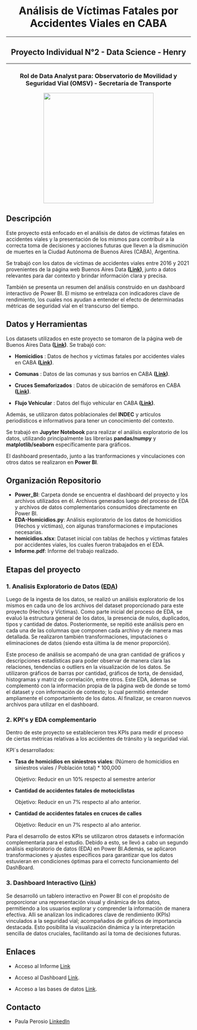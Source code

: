 <h1 align="center">Análisis de Víctimas Fatales por Accidentes Viales en CABA </h1>
<hr>

<h2 align="center">Proyecto Individual N°2 - Data Science - Henry</h2>
<hr>

<h3 align="center"> Rol de Data Analyst para: Observatorio de Movilidad y Seguridad Vial (OMSV) - Secretaría de Transporte </h3>

<p align='center'>
<img src = 'https://static.lajornadaestadodemexico.com/wp-content/uploads/2022/08/Siniestros-viales.jpg' height = 300>
<p>

## Descripción
<p align="justify">

  Este proyecto está enfocado en el análisis de datos de víctimas fatales en accidentes viales y la presentación de los mismos para contribuir a la correcta toma de decisiones y acciones futuras que lleven a la disminución de muertes en la Ciudad Autónoma de Buenos Aires (CABA), Argentina.

  Se trabajó con los datos de víctimas de accidentes viales entre 2016 y 2021 provenientes de la página web Buenos Aires Data **([Link](https://data.buenosaires.gob.ar/dataset))**, junto a datos relevantes para dar contexto y brindar información clara y precisa.

  También se presenta un resumen del análisis construido en un dashboard interactivo de Power BI. El mismo se entrelaza con indicadores clave de rendimiento, los cuales nos ayudan a entender el efecto de determinadas métricas de seguridad vial en el transcurso del tiempo.

</p>

## Datos y Herramientas
<p align="justify">

Los datasets utilizados en este proyecto se tomaron de la página web de Buenos Aires Data **([Link](https://data.buenosaires.gob.ar/dataset))**. Se trabajó con:

  - **Homicidios** : Datos de hechos y víctimas fatales por accidentes viales en CABA **([Link](https://data.buenosaires.gob.ar/dataset/victimas-siniestros-viales))**.

  - **Comunas** : Datos de las comunas y sus barrios en CABA  **([Link](https://data.buenosaires.gob.ar/dataset/comunas))**.

  - **Cruces Semaforizados** : Datos de ubicación de semáforos en CABA **([Link](https://data.buenosaires.gob.ar/dataset/cruces-semaforizados))**.

  - **Flujo Vehicular** : Datos del flujo vehicular en CABA **([Link](https://data.buenosaires.gob.ar/dataset/flujo-vehicular-anillo-digital))**.
  
Además, se utilizaron datos poblacionales del **INDEC** y artículos periodísticos e informativos para tener un conocimiento del contexto.

Se trabajó en **Jupyter Notebook** para realizar el análisis exploratorio de los datos, utilizando principalmente las librerías **pandas/numpy** y
**matplotlib/seaborn** específicamente para gráficos.

El dashboard presentado, junto a las tranformaciones y vinculaciones con otros datos se realizaron en **Power BI**.

</p>


## Organización Repositorio
<p align="justify">

  - **Power_BI**: Carpeta donde se encuentra el dashboard del proyecto y los archivos utilizados en él. Archivos generados luego del proceso de EDA y archivos de datos complementarios consumidos directamente en Power BI.
  - **EDA-Homicidios.py**: Análisis exploratorio de los datos de homicidios (Hechos y víctimas), con algunas transformaciones e imputaciones necesarias.
  - **homicidios.xlsx**: Dataset inicial con tablas de hechos y víctimas fatales por accidentes viales, los cuales fueron trabajados en el EDA.
  - **Informe.pdf**: Informe del trabajo realizado.

</p>


## Etapas del proyecto

### 1. Analisis Exploratorio de Datos  ([EDA](https://github.com/PaulaPerosio/PI_Analisis_Accidentes_Viales/blob/main/EDA-Homicidios.ipynb))

<p align="justify">

  Luego de la ingesta de los datos, se realizó un análisis exploratorio de los mismos en cada uno de los archivos del dataset proporcionado para este proyecto (Hechos y Víctimas). Como parte inicial del proceso de EDA, se evaluó la estructura general de los datos, la presencia de nulos, duplicados, tipos y cantidad de datos. Posteriormente, se repitió este análisis pero en cada una de las columnas que componen cada archivo y de manera mas detallada. Se realizaron también transformaciones, imputaciones o eliminaciones de datos (siendo esta última la de menor proporción).

  Este proceso de análisis se acompañó de una gran cantidad de gráficos y descripciones estadísticas para poder observar de manera clara las relaciones, tendencias o outliers en la visualización de los datos. Se utilizaron gráficos de barras por cantidad, gráficos de torta, de densidad, histogramas y matriz de correlación, entre otros.
  Este EDA, ádemas se complementó con la información propia de la página web de donde se tomó el dataset y con información de contexto; lo cual permitió entender ampliamente el comportamiento de los datos.
  Al finalizar, se crearon nuevos archivos para utilizar en el dashboard.

</p>


### 2. KPI's y EDA complementario

<p align="justify">
  
  Dentro de este proyecto se establecieron tres KPIs para medir el proceso de ciertas métricas relativas a los accidentes de tránsito y la seguridad vial.

  KPI´s desarrollados:

  + **Tasa de homicidios en siniestros viales**: (Número de homicidios en siniestros viales / Población total) * 100,000

    Objetivo: Reducir en un 10% respecto al semestre anterior

  + **Cantidad de accidentes fatales de motociclistas**

    Objetivo: Reducir en un 7% respecto al año anterior.

  + **Cantidad de accidentes fatales en cruces de calles**
  
    Objetivo: Reducir en un 7% respecto al año anterior.

  Para el desarrollo de estos KPIs se utilizaron otros datasets e información complementaria para el estudio. Debido a esto, se llevó a cabo un segundo análisis exploratorio de datos (EDA) en Power BI.Además, se aplicaron transformaciones y ajustes específicos para garantizar que los datos estuvieran en condiciones óptimas para el correcto funcionamiento del DashBoard.

</p>


### 3. Dashboard Interactivo ([Link](...))

<p align="justify">

  Se desarrolló un tablero interactivo en Power BI con el propósito de proporcionar una representación visual y dinámica de los datos, permitiendo a los usuarios explorar y comprender la información de manera efectiva. Alli se analizan los indicadores clave de rendimiento (KPIs) vinculados a la seguridad vial; acompañados de gráficos de importancia destacada. Esto posibilita la visualización dinámica y la interpretación sencilla de datos cruciales, facilitando así la toma de decisiones futuras.

</p>


## **Enlaces**

+ Acceso al Informe [Link](https://github.com/PaulaPerosio/PI_Analisis_Accidentes_Viales/blob/main/Informe.pdf)

+ Acceso al Dashboard [Link](...).

+ Acceso a las bases de datos [Link](https://data.buenosaires.gob.ar/dataset).


## **Contacto**

+ Paula Perosio [LinkedIn](https://www.linkedin.com/in/paula-perosio/)







